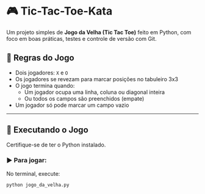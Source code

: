 # 🎮 Tic-Tac-Toe-Kata

Um projeto simples de **Jogo da Velha (Tic Tac Toe)** feito em Python, com foco em boas práticas, testes e controle de versão com Git.

## 📌 Regras do Jogo

- Dois jogadores: `X` e `O`
- Os jogadores se revezam para marcar posições no tabuleiro 3x3
- O jogo termina quando:
  - Um jogador ocupa uma linha, coluna ou diagonal inteira
  - Ou todos os campos são preenchidos (empate)
- Um jogador só pode marcar um campo vazio

---

## 🧪 Executando o Jogo

Certifique-se de ter o Python instalado.

### ▶️ Para jogar:

No terminal, execute:

```bash
python jogo_da_velha.py

